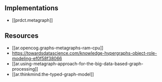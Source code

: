 


## Implementations

- [[prdct.metagraph]]

## Resources

- [[ar.opencog.graphs-metagraphs-ram-cpu]]
- https://towardsdatascience.com/knowledge-hypergraphs-object-role-modeling-ef0f58f38066
- [[ar.using-metagraph-approach-for-the-big-data-based-graph-processing]]
- [[ar.thinkmind.the-typed-graph-model]]